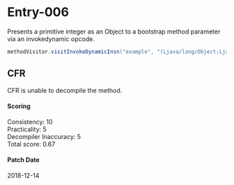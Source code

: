 # Entry-006
Presents a primitive integer as an Object to a bootstrap method parameter via an invokedynamic opcode.

```java
methodVisitor.visitInvokeDynamicInsn("example", "(Ljava/lang/Object;Ljava/lang/Object;Ljava/lang/Object;Ljava/lang/Object;)Ljava/lang/Object;", bsm, 1);
```

## CFR
CFR is unable to decompile the method.

#### Scoring
Consistency: 10  
Practicality: 5  
Decompiler Inaccuracy: 5  
Total score: 0.67  

#### Patch Date
2018-12-14